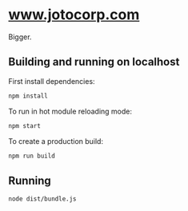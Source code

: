 # www.jotocorp.com

Bigger.

## Building and running on localhost

First install dependencies:

```sh
npm install
```

To run in hot module reloading mode:

```sh
npm start
```

To create a production build:

```sh
npm run build
```

## Running

```sh
node dist/bundle.js
```
